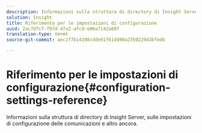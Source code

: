 ```yaml
---
description: Informazioni sulla struttura di directory di Insight Server, sulle impostazioni di configurazione delle comunicazioni e altro ancora.
solution: Insight
title: Riferimento per le impostazioni di configurazione
uuid: 2ac7d7c7-f97d-47a2-afcd-e06a7142a68f
translation-type: tm+mt
source-git-commit: aec1f7b14198cdde91f61d490a235022943bfedb

---
```



# Riferimento per le impostazioni di configurazione{#configuration-settings-reference}

Informazioni sulla struttura di directory di Insight Server, sulle impostazioni di configurazione delle comunicazioni e altro ancora.

